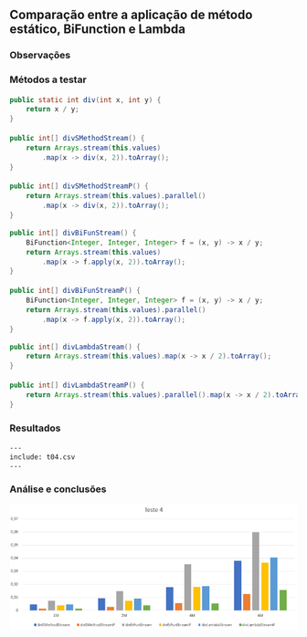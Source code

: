 ## Comparação entre a aplicação de método estático, BiFunction e Lambda

### Observações

### Métodos a testar

```{.java caption="Divisão de todos os números por 2 através de um método estático"}
public static int div(int x, int y) {
    return x / y;
}

public int[] divSMethodStream() {
    return Arrays.stream(this.values)
        .map(x -> div(x, 2)).toArray();
}

public int[] divSMethodStreamP() {
    return Arrays.stream(this.values).parallel()
        .map(x -> div(x, 2)).toArray();
}
```

```{.java caption="Divisão de todos os números por 2 através de uma BiFunction"}
public int[] divBiFunStream() {
    BiFunction<Integer, Integer, Integer> f = (x, y) -> x / y;
    return Arrays.stream(this.values)
        .map(x -> f.apply(x, 2)).toArray();
}

public int[] divBiFunStreamP() {
    BiFunction<Integer, Integer, Integer> f = (x, y) -> x / y;
    return Arrays.stream(this.values).parallel()
        .map(x -> f.apply(x, 2)).toArray();
}
```

```{.java caption="Divisão de todos os números por 2 através de um Lambda"}
public int[] divLambdaStream() {
    return Arrays.stream(this.values).map(x -> x / 2).toArray();
}

public int[] divLambdaStreamP() {
    return Arrays.stream(this.values).parallel().map(x -> x / 2).toArray();
}
```


### Resultados

```table
---
include: t04.csv
---
```

### Análise e conclusões

![Representação gráfica destes resultados](charts/t04.PNG)
